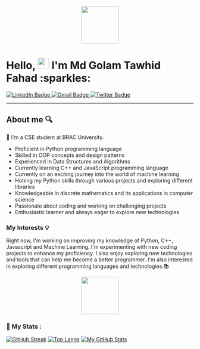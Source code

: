 <div id="header" align="center">
  <img src="https://media.giphy.com/media/3kPDmoWdBpQPNhCnUG/giphy.gif" width="100"/>
</div>

<h1>
  Hello, 
  <img src="https://media.giphy.com/media/hvRJCLFzcasrR4ia7z/giphy.gif" width="30px"/>
    I'm Md Golam Tawhid Fahad :sparkles:
</h1>

<div id="badges">
  <a href="https://www.linkedin.com/in/g-t-fahad">
    <img src="https://img.shields.io/badge/LinkedIn-blue?style=for-the-badge&logo=linkedin&logoColor=white" alt="LinkedIn Badge"/>
  </a>
  <a href="mailto:tawhidfahad199@gmail.com">
    <img src="https://img.shields.io/badge/Gmail-red?style=for-the-badge&logo=gmail&logoColor=white" alt="Gmail Badge"/> 
  </a>
  <a href="https://twitter.com/g_t_fahad">
    <img src="https://img.shields.io/badge/Twitter-blue?style=for-the-badge&logo=twitter&logoColor=white" alt="Twitter Badge"/>
  </a>
</div>
<img src="https://komarev.com/ghpvc/?username=Golam-Tawhid&style=flat-square&color=blue" alt=""/>

---
## About me :mag:
:school: I'm a CSE student at BRAC University.
- Proficient in Python programming language
- Skilled in OOP concepts and design patterns
- Experienced in Data Structures and Algorithms
- Currently learning C++ and JavaScript programming language
- Currently on an exciting journey into the world of machine learning
- Honing my Python skills through various projects and exploring different libraries
- Knowledgeable in discrete mathematics and its applications in computer science
- Passionate about coding and working on challenging projects
- Enthusiastic learner and always eager to explore new technologies

### My Interests :bulb:
Right now, I'm working on improving my knowledge of Python, C++, Javascript and Machine Learning. I'm experimenting with new coding projects to enhance my proficiency. I also enjoy exploring new technologies and tools that can help me become a better programmer. I'm also interested in exploring different programming languages and technologies.:books:

<div id="header" align="center">
  <img src="https://media.giphy.com/media/HwBlFQZFcAoUcPHZdX/giphy.gif" width="100"/>
</div>

### :star2: My Stats :
[![GitHub Streak](http://github-readme-streak-stats.herokuapp.com?user=Golam-Tawhid&theme=dark&background=000000)](https://git.io/streak-stats)
[![Top Langs](https://github-readme-stats.vercel.app/api/top-langs/?username=Golam-Tawhid&layout=compact&theme=vision-friendly-dark)](https://github.com/anuraghazra/github-readme-stats)
[![My GitHub Stats](https://github-readme-stats.vercel.app/api/?username=Golam-Tawhid&count_private=true&theme=tokyonight&showicons=true)]()
